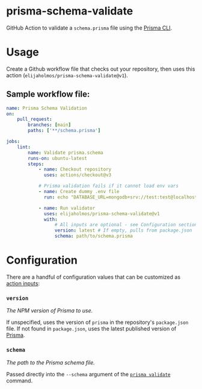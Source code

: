 # prisma-schema-validate

GitHub Action to validate a `schema.prisma` file using the [Prisma CLI](https://www.prisma.io/docs/reference/api-reference/prisma-client-reference#prismavalidator).

# Usage

Create a Github workflow file that checks out your repository, then uses this action (`elijaholmos/prisma-schema-validate@v1`).

## Sample workflow file:

```yml
name: Prisma Schema Validation
on:
    pull_request:
        branches: [main]
        paths: ['**/schema.prisma']

jobs:
    lint:
        name: Validate prisma.schema
        runs-on: ubuntu-latest
        steps:
            - name: Checkout repository
              uses: actions/checkout@v3

            # Prisma validation fails if it cannot load env vars
            - name: Create dummy .env file
              run: echo "DATABASE_URL=mongodb+srv://test:test@localhost" > .env

            - name: Run validator
              uses: elijaholmos/prisma-schema-validate@v1
              with:
                  # All inputs are optional - see Configuration section below
                  version: latest # If empty, pulls from package.json
                  schema: path/to/schema.prisma
```

# Configuration

There are a handful of configuration values that can be customized as [action inputs](https://docs.github.com/en/actions/using-workflows/workflow-syntax-for-github-actions#jobsjob_idwith):

### `version`

_The NPM version of Prisma to use._

If unspecified, uses the version of `prisma` in the repository's `package.json` file. If not found in `package.json`, uses the latest published version of [Prisma](https://www.npmjs.com/package/prisma).

### `schema`

_The path to the Prisma schema file._

Passed directly into the `--schema` argument of the [`prisma validate`](https://www.prisma.io/docs/reference/api-reference/command-reference#arguments-2) command.
